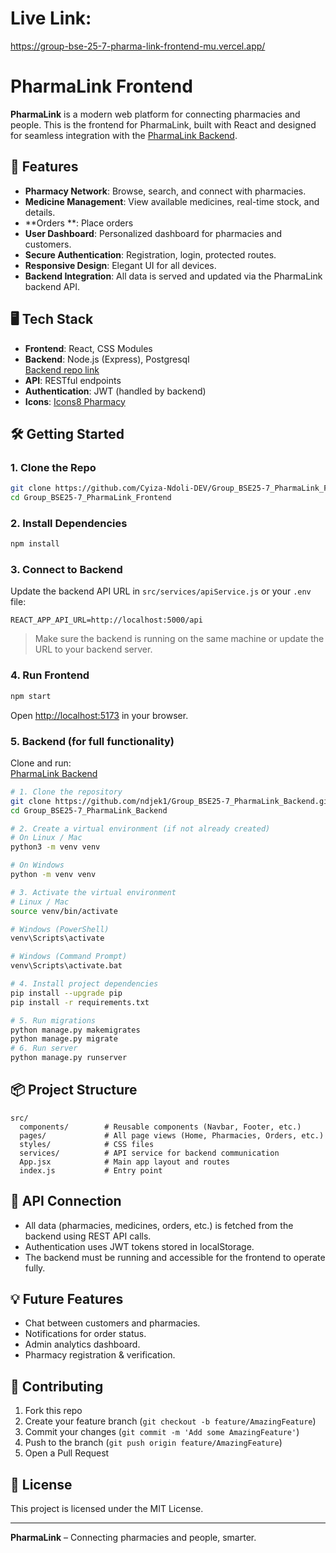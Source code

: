 # Live Link: 
https://group-bse-25-7-pharma-link-frontend-mu.vercel.app/
# PharmaLink Frontend

**PharmaLink** is a modern web platform for connecting pharmacies and people. This is the frontend for PharmaLink, built with React and designed for seamless integration with the [PharmaLink Backend](https://github.com/ndjek1/Group_BSE25-7_PharmaLink_Backend).

## 🚀 Features

- **Pharmacy Network**: Browse, search, and connect with pharmacies.
- **Medicine Management**: View available medicines, real-time stock, and details.
- **Orders **: Place orders
- **User Dashboard**: Personalized dashboard for pharmacies and customers.
- **Secure Authentication**: Registration, login, protected routes.
- **Responsive Design**: Elegant UI for all devices.
- **Backend Integration**: All data is served and updated via the PharmaLink backend API.

## 🖥️ Tech Stack

- **Frontend**: React, CSS Modules
- **Backend**: Node.js (Express), Postgresql  
  [Backend repo link](https://github.com/ndjek1/Group_BSE25-7_PharmaLink_Backend)
- **API**: RESTful endpoints
- **Authentication**: JWT (handled by backend)
- **Icons**: [Icons8 Pharmacy](https://icons8.com/icons/set/pharmacy)

## 🛠️ Getting Started

### 1. Clone the Repo

```bash
git clone https://github.com/Cyiza-Ndoli-DEV/Group_BSE25-7_PharmaLink_Frontend.git
cd Group_BSE25-7_PharmaLink_Frontend
```

### 2. Install Dependencies

```bash
npm install
```

### 3. Connect to Backend

Update the backend API URL in `src/services/apiService.js` or your `.env` file:

```env
REACT_APP_API_URL=http://localhost:5000/api
```
> Make sure the backend is running on the same machine or update the URL to your backend server.

### 4. Run Frontend

```bash
npm start
```

Open [http://localhost:5173](http://localhost:5173) in your browser.

### 5. Backend (for full functionality)

Clone and run:  
[PharmaLink Backend](https://github.com/ndjek1/Group_BSE25-7_PharmaLink_Backend)

```bash
# 1. Clone the repository
git clone https://github.com/ndjek1/Group_BSE25-7_PharmaLink_Backend.git
cd Group_BSE25-7_PharmaLink_Backend

# 2. Create a virtual environment (if not already created)
# On Linux / Mac
python3 -m venv venv

# On Windows
python -m venv venv

# 3. Activate the virtual environment
# Linux / Mac
source venv/bin/activate

# Windows (PowerShell)
venv\Scripts\activate

# Windows (Command Prompt)
venv\Scripts\activate.bat

# 4. Install project dependencies
pip install --upgrade pip
pip install -r requirements.txt

# 5. Run migrations
python manage.py makemigrates
python manage.py migrate
# 6. Run server
python manage.py runserver

```

## 📦 Project Structure

```
src/
  components/        # Reusable components (Navbar, Footer, etc.)
  pages/             # All page views (Home, Pharmacies, Orders, etc.)
  styles/            # CSS files
  services/          # API service for backend communication
  App.jsx            # Main app layout and routes
  index.js           # Entry point
```

## 🔗 API Connection

- All data (pharmacies, medicines, orders, etc.) is fetched from the backend using REST API calls.
- Authentication uses JWT tokens stored in localStorage.
- The backend must be running and accessible for the frontend to operate fully.

## 💡 Future Features

- Chat between customers and pharmacies.
- Notifications for order status.
- Admin analytics dashboard.
- Pharmacy registration & verification.

## 🤝 Contributing

1. Fork this repo
2. Create your feature branch (`git checkout -b feature/AmazingFeature`)
3. Commit your changes (`git commit -m 'Add some AmazingFeature'`)
4. Push to the branch (`git push origin feature/AmazingFeature`)
5. Open a Pull Request

## 📝 License

This project is licensed under the MIT License.

---

**PharmaLink** – Connecting pharmacies and people, smarter.
